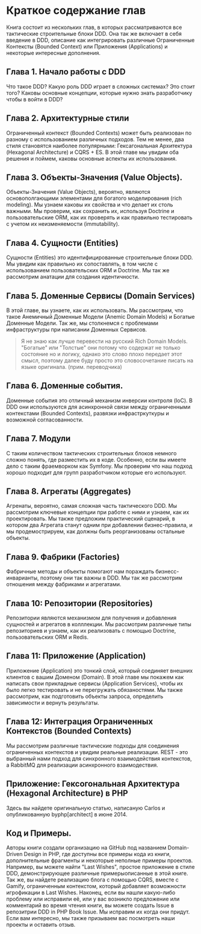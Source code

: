 Краткое содержание глав
==
Книга состоит из нескольких глав, в которых рассматриваются все тактические строительные блоки DDD.
Она так же включает в себя введение в DDD, описание как интегрировать различные Ограниченные Контексты (Bounded Context)
 или Приложения (Applications) и некоторые интересные дополнения.
 
## Глава 1. Начало работы с DDD
Что такое DDD? Какую роль DDD играет в сложных системах? Это стоит того? Каковы основные концепции, которые нужно знать разработчику чтобы
 в войти в DDD?

## Глава 2. Архитектурные стили
Ограниченный контекст (Bounded Contexts) может быть реализован по разному с использованием различных подходов.
Тем не менее, два стиля становятся наиболее популярными: Гексагональная Архитектура (Hexagonal Architecture) 
и CQRS + ES. В этой главе мы увидим оба решения и поймем, каковы основные аспекты их использования.

## Глава 3. Объекты-Значения (Value Objects).
Объекты-Значения (Value Objects), вероятно, являются основополгающими элементами для богатого моделирования (rich modeling).
Мы узнаем каковы их свойства и что делает их столь важными. Мы проверим, как сохранить их, используя Doctrine и 
пользовательские ORM, как их проверять и как правильно тестировать с учетом их неизменяемости (immutability).

## Глава 4. Сущности (Entities)
Сущности (Entities) это идентифицированные строительные блоки DDD. Мы увидим как правильно их сопоставлять, в том числе 
с использованием пользовательских ORM и Doctrine. Мы так же рассмотрим анатации для создания идентичности.

## Глава 5. Доменные Сервисы (Domain Services)
В этой главе, вы узнаете, как их использовать. Мы рассмотрим, что такое Анемичный Доменные Модели (Anemic Domain Models) и
Богатые Доменные Модели. Так же, мы столкнемся с проблемами инфраструктуры при написании Доменных Сервисов.
>Я не знаю как лучше перевести на русский Rich Domain Models. "Богатые" или "Толстые" они потому что содержат не только состояние но и 
логику, однако это слово плохо передает этот смысл, поэтому далее буду просто это словосочетание писать на языке оригинала.
(прим. переводчика)

## Глава 6. Доменные события.
Доменные события это отличный механизм инверсии контроля (IoC). В DDD они используются для асинхронной связи между 
ограниченными контекстами (Bounded Contexts), развязки инфрастркуткуры и возможной согласованности.

## Глава 7. Модули
С таким количеством тактических строительных блоков немного сложно понять, где разместить их в коде.
Особенно, если вы имеете дело с таким фраемворком как Symfony. Мы проверим что наш подход хорошо подходит 
для групп разработчиком которые его используют.

## Глава 8. Агрегаты (Aggregates)
Агренаты, вероятно, самая сложная часть тактического DDD. Мы рассмотрим ключевые концепции при работе с ними и узнаем, как их
проектировать. Мы также предложим практический сценарий, в котором два Агрегата станут одним при добавлении 
бизнес-правила, и мы продемострируем, как должны быть реорганизованы остальные объекты.

## Глава 9. Фабрики (Factories)
Фабричные методы и объекты помогают нам пораждать бизнесс-инварианты, поэтому они так важны в DDD. Мы так же рассмотрим отношения
между фабриками и агрегатами.

## Глава 10: Репозитории (Repositories)
Репозитории являются механизмом для получения и добавления сущностей и агрегатов в колллекции.
Мы рассмотрим различные типы репозиториев и узнаем, как их реализовать с помощью Doctrine, 
пользовательских ORM и Redis.

## Глава 11: Приложение (Application)
Приложение (Application) это тонкий слой, который соединяет внешних клиентов с вашим Доменом (Domain).
В этой главе мы покажем как написать свои прикладные сервисы (Application Services), чтобы их было легко
тестировать и не перегружать обязаностями. Мы также рассмотрим, как подготовить объекты запроса, определить зависимости и 
вернуть результаты.
 
## Глава 12: Интеграция Ограниченных Контекстов (Bounded Contexts)
Мы рассмотрим различные тактические подходы для соединения ограниченных контекстов и увидим реальные реализации.
REST - это выбранный нами подход для синхронного взаимодействия контекстов, а RabbitMQ для реализации асинхронного взаимодествия.

## Приложение: Гексогональная Архитектура (Hexagonal Architecture) в PHP
Здесь вы найдете оригинальную статью, написаную Carlos и опубликованную byphp\[architect] в июне 2014.

## Код и Примеры.
Авторы книги создали организацию на GitHub под названием Domain-Driven Design in PHP, где доступны все примеры кода из
книги, дополнительные фрагменты и некоторые неполные примеры проектов. 
Например, вы можете найти "Last Wishes", простое приложение в стиле DDD, демонстрирующее 
различные примерыописанные в этой книге. Так же, вы найдете реализацию блога с помощью CQRS, вместе с Gamify, ограниченным 
контекстом, который добавляет возможности игрофикации в Last Wishes. Наконец, если вы нашли какую-либо проблему или исправили её,
или у вас возникло предложение или комментарий во время чтения книги, вы можете создать Issue в репозитрии DDD in PHP Book Issue.
Мы исправим их когда они придут. Если вам интересно, мы также призываем вас посмотреть наши проекты и оставить отзыв.
